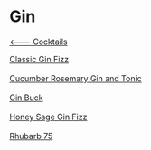# Gin

[<--- Cocktails](../cocktails.md)

[Classic Gin Fizz](./classic-gin-fizz.md)<br><br>
[Cucumber Rosemary Gin and Tonic](./cucumber-rosemary-gin-and-tonic.md)<br><br>
[Gin Buck](./gin-buck.md)<br><br>
[Honey Sage Gin Fizz](./honey-sage-gin-fizz.md)<br><br>
[Rhubarb 75](./rhubarb-75.md)<br><br>
